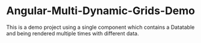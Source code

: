 # Angular-Multi-Dynamic-Grids-Demo
This is a demo project using a single component which contains a Datatable and being rendered multiple times with different data.
